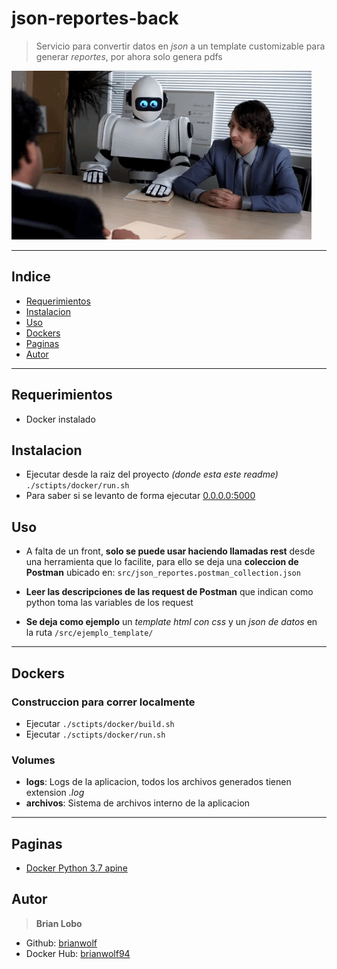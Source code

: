 # json-reportes-back

> Servicio para convertir datos en *json* a un template customizable para generar *reportes*, por ahora solo genera pdfs

![alt text](img/reports.gif)

---

## Indice

* [Requerimientos](#requerimientos)
* [Instalacion](#instalacion)
* [Uso](#uso)
* [Dockers](#dockers)
* [Paginas](#paginas)
* [Autor](#autor)

---

## Requerimientos

* Docker instalado

## Instalacion

* Ejecutar desde la raiz del proyecto *(donde esta este readme)* `./sctipts/docker/run.sh`
* Para saber si se levanto de forma ejecutar [0.0.0.0:5000](https://0.0.0.0:5000)

## Uso

* A falta de un front, **solo se puede usar haciendo llamadas rest** desde una herramienta que lo facilite, para ello se deja una **coleccion de Postman** ubicado en: `src/json_reportes.postman_collection.json`

* **Leer las descripciones de las request de Postman** que indican como python toma las variables de los request

* **Se deja como ejemplo** un *template html con css* y un *json de datos* en la ruta `/src/ejemplo_template/`

---

## Dockers

### Construccion para correr localmente

* Ejecutar `./sctipts/docker/build.sh`
* Ejecutar `./sctipts/docker/run.sh`

### Volumes

* **logs**: Logs de la aplicacion, todos los archivos generados tienen extension *.log*
* **archivos**: Sistema de archivos interno de la aplicacion

---

## Paginas

* [Docker Python 3.7 apine](https://hub.docker.com/_/python)

## Autor

> **Brian Lobo**

* Github: [brianwolf](https://github.com/brianwolf)
* Docker Hub:  [brianwolf94](https://hub.docker.com/repository/docker/brianwolf94/json_reportes)
